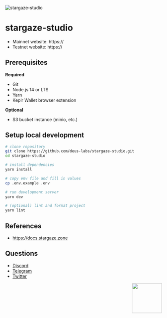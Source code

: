 <!-- markdownlint-disable MD033 MD034 MD036 MD041 -->

![stargaze-studio](./public/social.png)

# stargaze-studio

- Mainnet website: https://
- Testnet website: https://

## Prerequisites

**Required**

- Git
- Node.js 14 or LTS
- Yarn
- Keplr Wallet browser extension

**Optional**

- S3 bucket instance (minio, etc.)

## Setup local development

```sh
# clone repository
git clone https://github.com/deus-labs/stargaze-studio.git
cd stargaze-studio

# install dependencies
yarn install

# copy env file and fill in values
cp .env.example .env

# run development server
yarn dev

# (optional) lint and format project
yarn lint
```

## References

- https://docs.stargaze.zone

## Questions

- [Discord](https://discord.gg/stargaze)
- [Telegram](https://t.me/joinchat/ZQ95YmIn3AI0ODFh)
- [Twitter](https://twitter.com/stargazezone)

<img src="./public/icon.png" height="96" align="right" />
